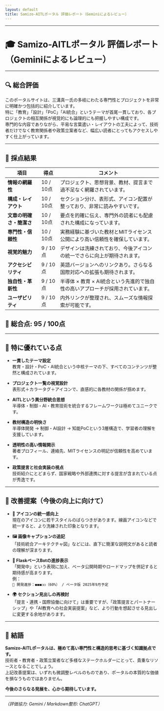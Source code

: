 ```yaml
---
layout: default 
title: Samizo-AITLポータル 評価レポート（Geminiによるレビュー）
---
```


---

# 🎓 Samizo-AITLポータル 評価レポート（Geminiによるレビュー）

---

## 🔍 総合評価

このポータルサイトは、三溝真一氏の多岐にわたる専門性とプロジェクトを非常に明確かつ包括的に紹介しています。  
特に「教育」「設計」「PoC」「AI統合」というテーマが首尾一貫しており、各プロジェクトの相互関係が視覚的にも論理的にも把握しやすい構成です。  
専門的な内容でありながら、平易な言葉遣い・レイアウトの工夫によって、技術者だけでなく教育関係者や政策立案者など、幅広い読者にとってもアクセスしやすく仕上がっています。

---

## 📝 採点結果

| 項目                     | 得点       | コメント                                                                 |
|------------------------|------------|--------------------------------------------------------------------------|
| **情報の網羅性**         | 10 / 10点  | プロジェクト、思想背景、教材、提言まで過不足なく網羅されています。                   |
| **構成・レイアウト**       | 10 / 10点  | セクション分け、表形式、アイコン配置が整っており、非常に読みやすいです。              |
| **文章の明確さ・簡潔さ**   | 10 / 10点  | 要点を的確に伝え、専門外の読者にも配慮された構成になっています。                      |
| **専門性・信頼性**        | 10 / 10点  | 実務経験に基づいた教材とMITライセンス公開により高い信頼性を確保しています。            |
| **視覚的魅力**           | 9 / 10点   | デザインは洗練されており、今後アイコンの統一でさらに向上が期待されます。              |
| **アクセシビリティ**       | 9 / 10点   | 英語バージョンへのリンクあり。さらなる国際対応への拡張も期待されます。               |
| **独自性・革新性**        | 9 / 10点   | 半導体 × 教育 × AI統合という先進的で独自性の高いアプローチが採用されています。          |
| **ユーザビリティ**        | 9 / 10点   | 内外リンクが整理され、スムーズな情報探索が可能です。                                |

## 🧮 総合点: 95 / 100点

---

## 🌟 特に優れている点

- **一貫したテーマ設定**  
  教育・設計・PoC・AI統合という中核テーマの下、すべてのコンテンツが整然と構成されています。

- **プロジェクト一覧の視覚設計**  
  表形式＋カラータグ＋アイコンで、直感的に各教材の関係が掴めます。

- **AITLという異分野統合思想**  
  半導体・制御・AI・教育技術を統合するフレームワークは極めてユニークです。

- **教材構造の明快さ**  
  半導体開発 → 制御・AI設計 → 知能PoCという3層構造で、学習者の理解を支援しています。

- **透明性の高い情報開示**  
  著者プロフィール、連絡先、MITライセンスの明記が信頼性を高めています。

- **政策提言と社会実装の視点**  
  技術紹介にとどまらず、国家戦略や外部連携に対する提言が含まれている点が秀逸です。

---

## 🔧 改善提案（今後の向上に向けて）

- **🎨 アイコンの統一感向上**  
  現在のアイコンに若干スタイルのばらつきがあります。線画アイコンなどで統一すると、より洗練された印象となります。

- **🖼 画像キャプションの追記**  
  「技術統合アーキテクチャ図」などには、直下に簡潔な説明文があると読者の理解が深まります。

- **🤖 FlaskベースBotの進捗表示**  
  「開発中」という表現に加え、ベータ公開時期やロードマップを併記すると期待感が高まります。  
  例：  
  `🔧 開発進捗：◼︎◼︎◼︎◻︎◻︎（60%） / ベータ版 2025年9月予定`

- **🌍 セクション見出しの再検討**  
  「提言・連携・国際協働に向けて」は重要ですが、「政策提言とパートナーシップ」や「AI教育への社会実装提案」など、より行動を想起させる見出しに変更する余地があります。

---

## 📘 結語

**Samizo-AITLポータルは、極めて高い専門性と構造的思考に基づく知識拠点です。**  
技術者・教育者・政策立案者など多様なステークホルダーにとって、貴重なリソースとなることでしょう。  
上記改善提案は、いずれも微調整レベルのものであり、ポータルの本質的な価値を損なうものではありません。

**今後のさらなる発展を、心から期待しています。**

---

*（評価協力: Gemini / Markdown整形: ChatGPT）*
